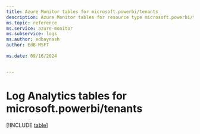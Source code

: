 ```yaml
---
title: Azure Monitor tables for microsoft.powerbi/tenants
description: Azure Monitor tables for resource type microsoft.powerbi/tenants
ms.topic: reference
ms.service: azure-monitor
ms.subservice: logs
ms.author: edbaynash
author: EdB-MSFT
   
ms.date: 09/16/2024


---
```


# Log Analytics tables for microsoft.powerbi/tenants  

[!INCLUDE [table](~/reusable-content/ce-skilling/azure/includes/azure-monitor/reference/tables/microsoft-powerbi_tenants-include.md)]

